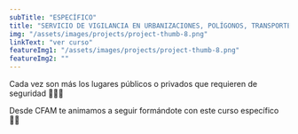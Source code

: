 ```yaml
---
subTitle: "ESPECÍFICO" 
title: "SERVICIO DE VIGILANCIA EN URBANIZACIONES, POLÍGONOS, TRANSPORTES Y ESPACIOS PÚBLICOS"
img: "/assets/images/projects/project-thumb-8.png"
linkText: "ver curso"
featureImg1: "/assets/images/projects/project-thumb-8.png"
featureImg2: ""
---
```

Cada vez son más los lugares públicos o privados que requieren de seguridad 👮👮‍♂️ 

Desde CFAM te animamos a seguir formándote con este curso específico 💪🏻
